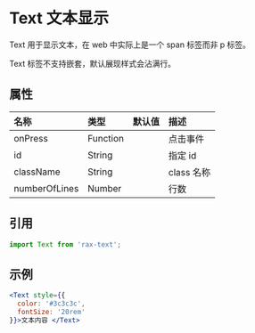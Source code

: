# Text 文本显示

Text 用于显示文本，在 web 中实际上是一个 span 标签而非 p 标签。  

Text 标签不支持嵌套，默认展现样式会沾满行。

## 属性

| 名称            | 类型       | 默认值  | 描述       |
| :------------ | :------- | :--- | :------- |
| onPress       | Function |      | 点击事件     |
| id            | String   |      | 指定 id    |
| className     | String   |      | class 名称 |
| numberOfLines | Number   |      | 行数       |

## 引用

```jsx
import Text from 'rax-text';
```

## 示例

```jsx
<Text style={{
  color: '#3c3c3c',
  fontSize: '20rem'
}}>文本内容 </Text>
```
